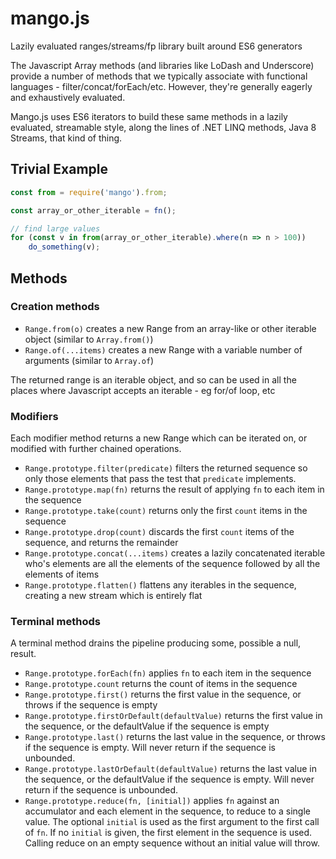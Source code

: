 # mango.js
Lazily evaluated ranges/streams/fp library built around ES6 generators

The Javascript Array methods (and libraries like LoDash and Underscore) provide a number of methods that we typically associate with functional languages - filter/concat/forEach/etc.  However, they're generally eagerly and exhaustively evaluated.

Mango.js uses ES6 iterators to build these same methods in a lazily evaluated, streamable style, along the lines of .NET LINQ methods, Java 8 Streams, that kind of thing.


## Trivial Example

```javascript
const from = require('mango').from;

const array_or_other_iterable = fn();

// find large values
for (const v in from(array_or_other_iterable).where(n => n > 100))
    do_something(v);

```

## Methods
### Creation methods
* `Range.from(o)` creates a new Range from an array-like or other iterable object (similar to `Array.from()`)
* `Range.of(...items)` creates a new Range with a variable number of arguments (similar to `Array.of`)

The returned range is an iterable object, and so can be used in all the places where Javascript accepts an iterable - eg for/of loop, etc

### Modifiers
Each modifier method returns a new Range which can be iterated on, or modified with further chained operations.

* `Range.prototype.filter(predicate)` filters the returned sequence so only those elements that pass the test that `predicate` implements.
* `Range.prototype.map(fn)` returns the result of applying `fn` to each item in the sequence
* `Range.prototype.take(count)` returns only the first `count` items in the sequence
* `Range.prototype.drop(count)` discards the first `count` items of the sequence, and returns the remainder
* `Range.prototype.concat(...items)` creates a lazily concatenated iterable who's elements are all the elements of the sequence followed by all the elements of items
* `Range.prototype.flatten()` flattens any iterables in the sequence, creating a new stream which is entirely flat


### Terminal methods
A terminal method drains the pipeline producing some, possible a null, result.

* `Range.prototype.forEach(fn)` applies `fn` to each item in the sequence
* `Range.prototype.count` returns the count of items in the sequence
* `Range.prototype.first()` returns the first value in the sequence, or throws if the sequence is empty
* `Range.prototype.firstOrDefault(defaultValue)` returns the first value in the sequence, or the defaultValue if the sequence is empty
* `Range.prototype.last()` returns the last value in the sequence, or throws if the sequence is empty.  Will never return if the sequence is unbounded.
* `Range.prototype.lastOrDefault(defaultValue)` returns the last value in the sequence, or the defaultValue if the sequence is empty.  Will never return if the sequence is unbounded.
* `Range.prototype.reduce(fn, [initial])` applies `fn` against an accumulator and each element in the sequence, to reduce to a single value. The optional `initial` is used as the first argument to the first call of `fn`. If no `initial` is given, the first element in the sequence is used. Calling reduce on an empty sequence without an initial value will throw.
